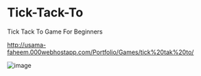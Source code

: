 # Tick-Tack-To
Tick Tack To Game For Beginners 


http://usama-faheem.000webhostapp.com/Portfolio/Games/tick%20tak%20to/

![image](https://github.com/usamafaheemAhmed/Tick-Tack-To/assets/117355964/995dc438-315a-4682-a384-1af54b3c03a6)
